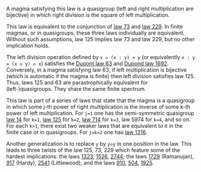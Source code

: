 A magma satisfying this law is a quasigroup (left and right multiplication are bijective) in which right division is the square of left multiplication.

This law is equivalent to the conjunction of [law 73](https://teorth.github.io/equational_theories/implications/?73) and [law 229](https://teorth.github.io/equational_theories/implications/?229).  In finite magmas, or in quasigroups, these three laws individually are equivalent.  Without such assumptions, law 125 implies law 73 and law 229, but no other implication holds.

The left division operation defined by `x ◇ (x : y) = y` (or equivalently `x : y = (x ◇ y) ◇ x`) satisfies the [Dupont law 63](https://teorth.github.io/equational_theories/implications/?63) and [Dupond law 1692](https://teorth.github.io/equational_theories/implications/?1692).  Conversely, in a magma satisfying law 63, if left multiplication is bijective (which is automatic if the magma is finite) then left division satisfies law 125.  Thus, laws 125 and 63 are parastrophically equivalent for (left-)quasigroups.  They share the same finite spectrum.

This law is part of a series of laws that state that the magma is a quasigroup in which some j-th power of right multiplication is the inverse of some k-th power of left multiplication.  For `j=1` one has the semi-symmetric quasigroup [law 14](https://teorth.github.io/equational_theories/implications/?14) for `k=1`, [law 125](https://teorth.github.io/equational_theories/implications/?125) for `k=2`, [law 714](https://teorth.github.io/equational_theories/implications/?714) for `k=3`, law 5974 for `k=4`, and so on.  For each `k>1`, there exist two weaker laws that are equivalent to it in the finite case or in quasigroups.  For `j=k=2` one has [law 1316](https://teorth.github.io/equational_theories/implications/?1316).

Another generalization is to replace `y` by `y◇y` in one position in the law.  This leads to three twists of the law 125, 73, 229 which feature some of the hardest implications: the laws [1323](https://teorth.github.io/equational_theories/implications/?1323), [1526](https://teorth.github.io/equational_theories/implications/?1516), [2744](https://teorth.github.io/equational_theories/implications/?2744); the laws [1729](https://teorth.github.io/equational_theories/implications/?1729) (Ramanujan), [917](https://teorth.github.io/equational_theories/implications/?917) (Hardy), [2541](https://teorth.github.io/equational_theories/implications/?2541) (Littlewood); and the laws [910](https://teorth.github.io/equational_theories/implications/?910), [504](https://teorth.github.io/equational_theories/implications/?504), [1925](https://teorth.github.io/equational_theories/implications/?1925).
